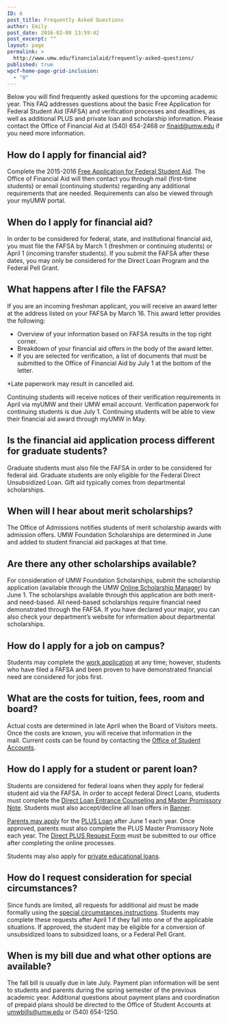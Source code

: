 ```yaml
---
ID: 6
post_title: Frequently Asked Questions
author: Emily
post_date: 2016-02-08 13:59:42
post_excerpt: ""
layout: page
permalink: >
  http://www.umw.edu/financialaid/frequently-asked-questions/
published: true
wpcf-home-page-grid-inclusion:
  - "0"
---
```

Below you will find frequently asked questions for the upcoming academic year. This FAQ addresses questions about the basic Free Application for Federal Student Aid (FAFSA) and verification processes and deadlines, as well as additional PLUS and private loan and scholarship information. Please contact the Office of Financial Aid at (540) 654-2468 or <a href="mailto:finaid@umw.edu">finaid@umw.edu</a> if you need more information.
<h2>How do I apply for financial aid?</h2>
Complete the 2015-2016 <a href="http://FAFSA.ed.gov">Free Application for Federal Student Aid</a>. The Office of Financial Aid will then contact you through mail (first-time students) or email (continuing students) regarding any additional requirements that are needed. Requirements can also be viewed through your myUMW portal.
<h2>When do I apply for financial aid?</h2>
In order to be considered for federal, state, and institutional financial aid, you must file the FAFSA by March 1 (freshmen or continuing students) or April 1 (incoming transfer students). If you submit the FAFSA after these dates, you may only be considered for the Direct Loan Program and the Federal Pell Grant.
<h2>What happens after I file the FAFSA?</h2>
If you are an incoming freshman applicant, you will receive an award letter at the address listed on your FAFSA by March 16. This award letter provides the following:
<ul>
	<li>Overview of your information based on FAFSA results in the top right corner.</li>
	<li>Breakdown of your financial aid offers in the body of the award letter.</li>
	<li>If you are selected for verification, a list of documents that must be submitted to the Office of Financial Aid by July 1 at the bottom of the letter.</li>
</ul>
*Late paperwork may result in cancelled aid.

Continuing students will receive notices of their verification requirements in April via myUMW and their UMW email account. Verification paperwork for continuing students is due July 1. Continuing students will be able to view their financial aid award through myUMW in May.
<h2>Is the financial aid application process different for graduate students?</h2>
Graduate students must also file the FAFSA in order to be considered for federal aid. Graduate students are only eligible for the Federal Direct Unsubsidized Loan. Gift aid typically comes from departmental scholarships.
<h2>When will I hear about merit scholarships?</h2>
The Office of Admissions notifies students of merit scholarship awards with admission offers. UMW Foundation Scholarships are determined in June and added to student financial aid packages at that time.
<h2>Are there any other scholarships available?</h2>
For consideration of UMW Foundation Scholarships, submit the scholarship application (available through the UMW <a href="http://umw.scholarships.ngwebsolutions.com/">Online Scholarship Manager</a>) by June 1. The scholarships available through this application are both merit- and need-based. All need-based scholarships require financial need demonstrated through the FAFSA. If you have declared your major, you can also check your department’s website for information about departmental scholarships.
<h2>How do I apply for a job on campus?</h2>
Students may complete the <a href="http://www.umw.edu/financialaid/student-employment/applicants/apply/">work application</a> at any time; however, students who have filed a FAFSA and been proven to have demonstrated financial need are considered for jobs first.
<h2>What are the costs for tuition, fees, room and board?</h2>
Actual costs are determined in late April when the Board of Visitors meets. Once the costs are known, you will receive that information in the mail. Current costs can be found by contacting the <a href="http://adminfinance.umw.edu/studentaccounts/">Office of Student Accounts</a>.
<h2>How do I apply for a student or parent loan?</h2>
Students are considered for federal loans when they apply for federal student aid via the FAFSA. In order to accept federal Direct Loans, students must complete the <a href="http://www.studentloans.gov/">Direct Loan Entrance Counseling and Master Promissory Note</a>. Students must also accept/decline all loan offers in <a href="https://ssb.umw.edu/ssomanager/c/SSB?pkg=twbkwbis.P_GenMenu?name=bmenu.P_FAApplStuMnu">Banner</a>.

<a href="http://www.umw.edu/financialaid/types/loans/parent-plus-loan/">Parents may apply</a> for the <a href="http://www.studentloans.gov">PLUS Loan</a> after June 1 each year. Once approved, parents must also complete the PLUS Master Promissory Note each year. The <a href="http://adminfinance.umw.edu/financialaid/2015-2016-information/">Direct PLUS Request Form</a> must be submitted to our office after completing the online processes.

Students may also apply for <a href="http://adminfinance.umw.edu/financialaid/2012-2013-loan-instructions-and-forms/private-loans/">private educational loans</a>.
<h2>How do I request consideration for special circumstances?</h2>
Since funds are limited, all requests for additional aid must be made formally using the <a href="http://www.umw.edu/financialaid/process/verification/special-situations/">special circumstances instructions</a>. Students may complete these requests after April 1 if they fall into one of the applicable situations. If approved, the student may be eligible for a conversion of unsubsidized loans to subsidized loans, or a Federal Pell Grant.
<h2>When is my bill due and what other options are available?</h2>
The fall bill is usually due in late July. Payment plan information will be sent to students and parents during the spring semester of the previous academic year. Additional questions about payment plans and coordination of prepaid plans should be directed to the Office of Student Accounts at <a href="mailto:umwbills@umw.edu">umwbills@umw.edu</a> or (540) 654-1250.